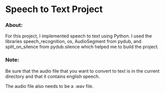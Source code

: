 # Speech to Text Project
### About: 

For this project, I implemented speech to text using Python. I used the libraries speech_recognition, os, AudioSegment from pydub, and split_on_silence from pydub.silence which helped me to build the project.

### Note:

Be sure that the audio file that you want to convert to text is in the current directory and that it contains english speech.

The audio file also needs to be a .wav file.  
